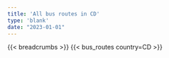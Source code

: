 ```yaml
---
title: 'All bus routes in CD'
type: 'blank'
date: "2023-01-01"
---
```


{{< breadcrumbs >}}
{{< bus_routes country=CD >}}
